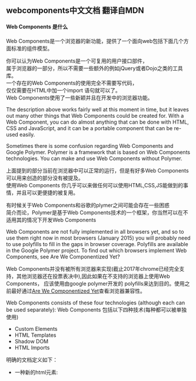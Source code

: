 ## webcomponents中文文档  翻译自MDN


#### Web Components 是什么  

Web Components是一个浏览器的新功能，提供了一个面向web包括下面几个方面标准的组件模型。    

你可以认为Web Components是一个可复用的用户接口部件，  
属于浏览器的一部分，所以不需要一些额外的例如jQuery或者Dojo之类的工具库。  
一个存在的Web Components的使用完全不需要写代码，  
仅仅需要在HTML中加一个import 语句就可以了。   
Web Components使用了一些新颖并且在开发中的浏览器功能。  

The description above works fairly well at this moment in time, but it leaves out many other things that Web Components could be created for. With a Web Component, you can do almost anything that can be done with HTML, CSS and JavaScript, and it can be a portable component that can be re-used easily.

Sometimes there is some confusion regarding Web Components and Google Polymer. Polymer is a framework that is based on Web Components technologies. You can make and use Web Components without Polymer.

上面提到的部分当前在浏览器中可以正常的运行，但是有好多Web Components可以用来创造的部分没有被提及。  
使用Web Components 你几乎可以来做任何可以使用HTML,CSS,JS能做到的事情，并且可以更便捷的被复用。  

有时候关于Web Components和谷歌的plymer之间可能会存在一些困惑   
简介而论，Polymer是基于Web Components技术的一个框架，你当然可以在不适用其的情况下开发Web Components    

Web Components are not fully implemented in all browsers yet, and so to use them right now in most browsers (January 2015) you will probably need to use polyfills to fill in the gaps in browser coverage. Polyfills are available in the Google Polymer project. To find out which browsers implement Web Components, see Are We Componentized Yet?   

Web Components并没有被所有浏览器来实现(截止2017年chrome已经完全支持，其他浏览器还在投票表决中),因此如果在不支持的浏览器上使用Web Components， 
应该使用由google polymer开发的 polyfills来达到目的。使用之前最好通过[Are We Componentized Yet](http://jonrimmer.github.io/are-we-componentized-yet/)查看浏览器兼容性。  


Web Components consists of these four technologies (although each can be used separately):
Web Components 包括以下四种技术(每种都可以被单独使用)  

*  Custom Elements   
*  HTML Templates  
*  Shadow DOM  
*  HTML Imports  

明确的文档定义如下：   

*   一种新的html元素: <template>    
*   关于<template> 的接口： HTMLTemplateElement, HTMLContentElement (removed from spec) and HTMLShadowElement   
*   HTMLLinkElement接口和 <link> 元素的扩展  
*   注册custom elements的接口：Document.registerElement()和对Document.createElement() and Document.createElementNS()的更新    
*   对html元素原型对象新增的生命周期回调   
*   默认为元素对象增加的新的css的伪类：:unresolved   
*   The Shadow DOM：ShadowRoot and Element.createShadowRoot(), Element.getDestinationInsertionPoints(), Element.shadowRoot   
*   Event接口的扩展、Event.path  
*   Document 接口的一些扩展  
*   Web Components样式应用新的伪类：:host, :host(), :host-context()
 


#### Shadow DOM
===========